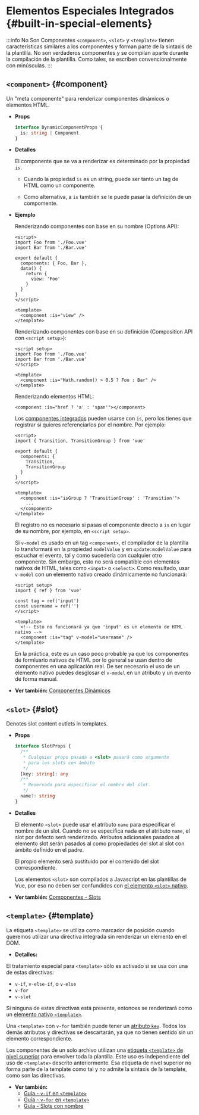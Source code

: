 # Elementos Especiales Integrados {#built-in-special-elements}

:::info No Son Componentes
`<component>`, `<slot>` y `<template>` tienen características similares a los componentes y forman parte de la sintaxis de la plantilla. No son verdaderos componentes y se compilan aparte durante la compilación de la plantilla. Como tales, se escriben convencionalmente con minúsculas.
:::

## `<component>` {#component}

Un "meta componente" para renderizar componentes dinámicos o elementos HTML.

- **Props**

  ```ts
  interface DynamicComponentProps {
    is: string | Component
  }
  ```

- **Detalles**

  El componente que se va a renderizar es determinado por la propiedad `is`.

  - Cuando la propiedad `is` es un string, puede ser tanto un tag de HTML como un componente.

  - Como alternativa, a `is` también se le puede pasar la definición de un compomente.

- **Ejemplo**

  Renderizando componentes con base en su nombre (Options API):

  ```vue
  <script>
  import Foo from './Foo.vue'
  import Bar from './Bar.vue'

  export default {
    components: { Foo, Bar },
    data() {
      return {
        view: 'Foo'
      }
    }
  }
  </script>

  <template>
    <component :is="view" />
  </template>
  ```

  Renderizando componentes con base en su definición (Composition API con `<script setup>`):

  ```vue
  <script setup>
  import Foo from './Foo.vue'
  import Bar from './Bar.vue'
  </script>

  <template>
    <component :is="Math.random() > 0.5 ? Foo : Bar" />
  </template>
  ```

  Renderizando elementos HTML:

  ```vue-html
  <component :is="href ? 'a' : 'span'"></component>
  ```

  Los [componentes integrados](./built-in-components.html) pueden usarse con `is`, pero los tienes que registrar si quieres referenciarlos por el nombre. Por ejemplo:

  ```vue
  <script>
  import { Transition, TransitionGroup } from 'vue'

  export default {
    components: {
      Transition,
      TransitionGroup
    }
  }
  </script>

  <template>
    <component :is="isGroup ? 'TransitionGroup' : 'Transition'">
      ...
    </component>
  </template>
  ```

  El registro no es necesario si pasas el componente directo a `is` en lugar de su nombre, por ejemplo, en `<script setup>`.

  Si `v-model` es usado en un tag `<component>`, el compilador de la plantilla lo transformará en la propiedad `modelValue` y en `update:modelValue` para escuchar el evento, tal y como sucedería con cualquier otro componente. Sin embargo, esto no será compatible con elementos nativos de HTML, tales como `<input>` o `<select>`. Como resultado, usar `v-model` con un elemento nativo creado dinámicamente no funcionará:

  ```vue
  <script setup>
  import { ref } from 'vue'

  const tag = ref('input')
  const username = ref('')
  </script>

  <template>
    <!-- Esto no funcionará ya que 'input' es un elemento de HTML nativo -->
    <component :is="tag" v-model="username" />
  </template>
  ```

  En la práctica, este es un caso poco probable ya que los componentes de formluario nativos de HTML por lo general se usan dentro de componentes en una aplicación real. De ser necesario el uso de un elemento nativo puedes desglosar el `v-model` en un atributo y un evento de forma manual.

- **Ver también:** [Componentes Dinámicos](/guide/essentials/component-basics.html#componentes-dinamicos)

## `<slot>` {#slot}

Denotes slot content outlets in templates.

- **Props**

  ```ts
  interface SlotProps {
    /**
     * Cualquier props pasada a <slot> pasará como argumento
     * para los slots con ámbito
     */
    [key: string]: any
    /**
     * Reservado para especificar el nombre del slot.
     */
    name?: string
  }
  ```

- **Detalles**

  El elemento `<slot>` puede usar el atributo `name` para especificar el nombre de un slot. Cuando no se especifica nada en el atributo `name`, el slot por defecto será renderizado. Atributos adicionales pasados al elemento slot serán pasados al como propiedades del slot al slot con ámbito definido en el padre.

  El propio elemento será sustituido por el contenido del slot correspondiente.

  Los elementos `<slot>` son compilados a Javascript en las plantillas de Vue, por eso no deben ser confundidos con [el elemento `<slot>` nativo](https://developer.mozilla.org/en-US/docs/Web/HTML/Element/slot).

- **Ver también:** [Componentes - Slots](/guide/components/slots.html)

## `<template>` {#template}

La etiqueta `<template>` se utiliza como marcador de posición cuando queremos utilizar una directiva integrada sin renderizar un elemento en el DOM.

- **Detalles:**

El tratamiento especial para `<template>` sólo es activado si se usa con una de estas directivas:

- `v-if`, `v-else-if`, o `v-else`
- `v-for`
- `v-slot`

Si ninguna de estas directivas está presente, entonces se renderizará como un [elemento nativo `<template>`](https://developer.mozilla.org/es/docs/Web/HTML/Element/template).

Una `<template>` con `v-for` también puede tener un [atributo `key`](/api/built-in-special-attributes.html#key). Todos los demás atributos y directivas se descartarán, ya que no tienen sentido sin un elemento correspondiente.

Los componentes de un solo archivo utilizan una [etiqueta `<template>` de nivel superior](/api/sfc-spec.html#bloques-de-lenguaje) para envolver toda la plantilla. Este uso es independiente del uso de `<template>` descrito anteriormente. Esa etiqueta de nivel superior no forma parte de la template como tal y no admite la sintaxis de la template, como son las directivas.

- **Ver también:**
  - [Guía - `v-if` en `<template>`](/guide/essentials/conditional.html#v-if-en-template)
  - [Guía - `v-for` en `<template>`](/guide/essentials/list.html#v-for-en-template)
  - [Guía - Slots con nombre](/guide/components/slots.html#slots-asignados)
